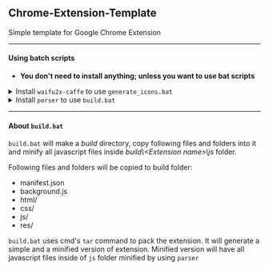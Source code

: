 ## Chrome-Extension-Template
Simple template for Google Chrome Extension

- - -
#### Using batch scripts

* **You don't need to install anything; unless you want to use bat scripts**
<details>
    <summary>Install <code>waifu2x-caffe</code> to use <code>generate_icons.bat</code></summary>
    <p>
        <ul>
            <li>Download from <i>https://github.com/lltcggie/waifu2x-caffe/releases</i></li>
            <li>Edit <code>generate_icons.bat</code> to set the complete path to <code>waifu2x-caffe-cui.exe</code></li>
        </ul>
    </p>
</details>
<details>
    <summary>Install <code>perser</code> to use <code>build.bat</code></summary>
    <p>
        <ul>
            <li>Download and install nodejs from <i>https://nodejs.org/en/download/</i></li>
            <li>Install <code>perser</code> using <code>npm install terser -g</code></li>
        </ul>
    </p>
</details>

- - -
#### About `build.bat`
`build.bat` will make a _build_ directory, copy following files and folders into it and minify all javascript files inside _build\\\<Extension name\>\js_ folder.

Following files and folders will be copied to build folder:
* manifest.json
* background.js
* html/
* css/
* js/
* res/

`build.bat` uses cmd's `tar` command to pack the extension. It will generate a simple and a minified version of extension. Minified version will have all javascript files inside of `js` folder minified by using `parser`
